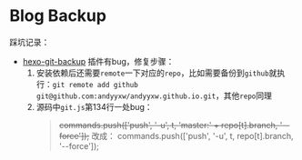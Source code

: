 # Blog Backup

踩坑记录：

- [hexo-git-backup](https://github.com/coneycode/hexo-git-backup) 插件有bug，修复步骤：
  1. 安装依赖后还需要`remote`一下对应的`repo`，比如需要备份到`github`就执行：`git remote add github git@github.com:andyyxw/andyyxw.github.io.git`，其他`repo`同理
  2. 源码中`git.js`第134行一处bug：
      > ~~commands.push(['push', '-u', t, 'master:' + repo[t].branch, '--force']);~~
      >  改成：
      > commands.push(['push', '-u', t, repo[t].branch, '--force']);
